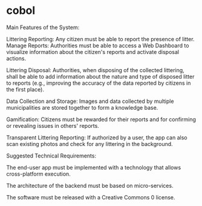 # cobol
Main Features of the System:

Littering Reporting: Any citizen must be able to report the presence of litter.
Manage Reports: Authorities must be able to access a Web Dashboard to visualize information about the citizen's reports and activate disposal actions.

Littering Disposal: Authorities, when disposing of the collected littering, shall be able to add information about the nature and type of disposed litter to reports (e.g., improving the accuracy of the data reported by citizens in the first place).

Data Collection and Storage: Images and data collected by multiple municipalities are stored together to form a knowledge base.

Gamification: Citizens must be rewarded for their reports and for confirming or revealing issues in others' reports.

Transparent Littering Reporting: If authorized by a user, the app can also scan existing photos and check for any littering in the background.

Suggested Technical Requirements:

The end-user app must be implemented with a technology that allows cross-platform execution.

The architecture of the backend must be based on micro-services.

The software must be released with a Creative Commons 0 license.

